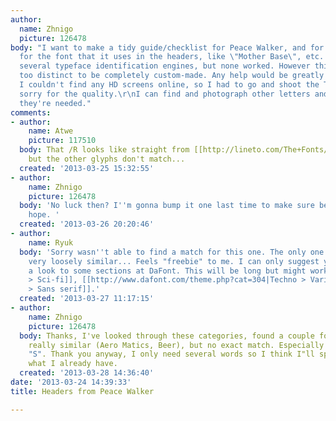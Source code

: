 ```yaml
---
author:
  name: Zhnigo
  picture: 126478
body: "I want to make a tidy guide/checklist for Peace Walker, and for that I'm looking
  for the font that it uses in the headers, like \"Mother Base\", etc. I've tried
  several typeface identification engines, but none worked. However this font looks
  too distinct to be completely custom-made. Any help would be greatly appreciated.
  I couldn't find any HD screens online, so I had to go and shoot the TV with a camera,
  sorry for the quality.\r\nI can find and photograph other letters and symbols, if
  they're needed."
comments:
- author:
    name: Atwe
    picture: 117510
  body: That /R looks like straight from [[http://lineto.com/The+Fonts/Font+Categories/Text+Fonts/Replica/|Replica]]
    but the other glyphs don't match...
  created: '2013-03-25 15:32:55'
- author:
    name: Zhnigo
    picture: 126478
  body: 'No luck then? I''m gonna bump it one last time to make sure before losing
    hope. '
  created: '2013-03-26 20:20:46'
- author:
    name: Ryuk
  body: 'Sorry wasn''t able to find a match for this one. The only one I have is [[http://www.dafont.com/nottke.font|Nottke]],
    very loosely similar... Feels "freebie" to me. I can only suggest you to have
    a look to some sections at DaFont. This will be long but might work: [[http://www.dafont.com/theme.php?cat=303|Techno
    > Sci-fi]], [[http://www.dafont.com/theme.php?cat=304|Techno > Various]], [[http://www.dafont.com/theme.php?cat=501|Basic
    > Sans serif]].'
  created: '2013-03-27 11:17:15'
- author:
    name: Zhnigo
    picture: 126478
  body: Thanks, I've looked through these categories, found a couple fonts that are
    really similar (Aero Matics, Beer), but no exact match. Especially for that distinct
    "S". Thank you anyway, I only need several words so I think I"ll splice them from
    what I already have.
  created: '2013-03-28 14:36:40'
date: '2013-03-24 14:39:33'
title: Headers from Peace Walker

---
```

